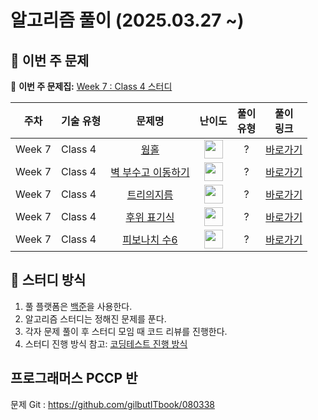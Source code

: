 # 알고리즘 풀이 (2025.03.27 ~)

## 📌 이번 주 문제

🔗 **이번 주 문제집:** [Week 7 : Class 4 스터디](https://solved.ac/class?class=4)

| 주차   | 기술 유형 |                           문제명                           |                                    난이도                                     | 풀이<br>유형 |                                  풀이<br>링크                                  |
| ------ | --------- | :--------------------------------------------------------: | :---------------------------------------------------------------------------: | :----------: | :----------------------------------------------------------------------------: |
| Week 7 | Class 4   |        [웜홀](https://www.acmicpc.net/problem/1865)        | <img src="https://static.solved.ac/tier_small/13.svg" width="30" height="30"> |      ?       | [바로가기](https://github.com/wonwookim/coding_test_study/blob/wonwoo/week_7/) |
| Week 7 | Class 4   | [벽 부수고 이동하기](https://www.acmicpc.net/problem/2206) | <img src="https://static.solved.ac/tier_small/13.svg" width="30" height="30"> |      ?       | [바로가기](https://github.com/wonwookim/coding_test_study/blob/wonwoo/week_7/) |
| Week 7 | Class 4   |     [트리의지름](https://www.acmicpc.net/problem/1167)     | <img src="https://static.solved.ac/tier_small/14.svg" width="30" height="30"> |      ?       | [바로가기](https://github.com/wonwookim/coding_test_study/blob/wonwoo/week_7/) |
| Week 7 | Class 4   |    [후위 표기식](https://www.acmicpc.net/problem/1918)     | <img src="https://static.solved.ac/tier_small/14.svg" width="30" height="30"> |      ?       | [바로가기](https://github.com/wonwookim/coding_test_study/blob/wonwoo/week_7/) |
| Week 7 | Class 4   |   [피보나치 수6](https://www.acmicpc.net/problem/11444)    | <img src="https://static.solved.ac/tier_small/14.svg" width="30" height="30"> |      ?       | [바로가기](https://github.com/wonwookim/coding_test_study/blob/wonwoo/week_7/) |

## 📌 스터디 방식

1. 풀 플랫폼은 [백준](https://www.acmicpc.net/)을 사용한다.
2. 알고리즘 스터디는 정해진 문제를 푼다.
3. 각자 문제 풀이 후 스터디 모임 때 코드 리뷰를 진행한다.
4. 스터디 진행 방식 참고: [코딩테스트 진행 방식](https://dev-dain.tistory.com/155)

## 프로그래머스 PCCP 반

문제 Git : https://github.com/gilbutITbook/080338
